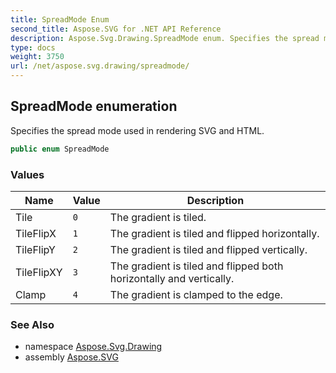 ```yaml
---
title: SpreadMode Enum
second_title: Aspose.SVG for .NET API Reference
description: Aspose.Svg.Drawing.SpreadMode enum. Specifies the spread mode used in rendering SVG and HTML
type: docs
weight: 3750
url: /net/aspose.svg.drawing/spreadmode/
---
```

## SpreadMode enumeration

Specifies the spread mode used in rendering SVG and HTML.

```csharp
public enum SpreadMode
```

### Values

| Name | Value | Description |
| --- | --- | --- |
| Tile | `0` | The gradient is tiled. |
| TileFlipX | `1` | The gradient is tiled and flipped horizontally. |
| TileFlipY | `2` | The gradient is tiled and flipped vertically. |
| TileFlipXY | `3` | The gradient is tiled and flipped both horizontally and vertically. |
| Clamp | `4` | The gradient is clamped to the edge. |

### See Also

* namespace [Aspose.Svg.Drawing](../../aspose.svg.drawing/)
* assembly [Aspose.SVG](../../)
